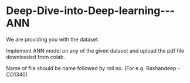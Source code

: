 # Deep-Dive-into-Deep-learning---ANN

We are providing you with the dataset.

Implement ANN model on any of the given dataset and upload the pdf file downloaded from colab.

Name of file should be name followed by roll no. (For e.g. Rashandeep - CO1340)
